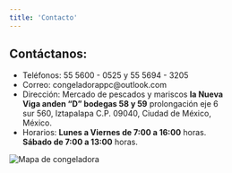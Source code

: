 ```yaml
---
title: 'Contacto'
---
```


<section class="contact-info">
    <div>
        <div class="info">
            <h1>Contáctanos:</h1>
            <ul>
                <li>
                    <span>Teléfonos:</span> 55 5600 - 0525 y 55 5694 - 3205
                </li>
                <li>
                    <span>Correo:</span> congeladorappc@outlook.com
                </li>
                <li>
                    <span>Dirección:</span> Mercado de pescados y mariscos <strong>la Nueva <br>
                    Viga anden “D” bodegas 58 y 59</strong> prolongación eje 6 <br>
                    sur 560, Iztapalapa C.P. 09040, Ciudad de México, <br>
                    México.
                </li>
                <li>
                    <span>Horarios:</span> <strong>Lunes a Viernes de 7:00 a 16:00</strong> horas. <br>
                    <strong>Sábado de 7:00 a 13:00</strong> horas.
                </li>
            </ul>
        </div>
        <div class="map">
            <img src="/contacto/images/mapa_congeladora.png" alt="Mapa de congeladora">
        </div>
    </div>
</section>